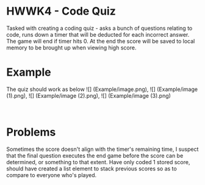 # HWWK4 - Code Quiz
Tasked with creating a coding quiz - asks a bunch of questions relating to code, runs down a timer that will be deducted for each incorrect answer. The game will end if timer hits 0.
At the end the score will be saved to local memory to be brought up when viewing high score.

# Example
The quiz should work as below
![] (Example/image.png), ![] (Example/image (1).png), ![] (Example/image (2).png), ![] (Example/image (3).png)

<br>

# Problems
Sometimes the score doesn't align with the timer's remaining time, I suspect that the final question executes the end game before the score can be determined, or something to that extent. Have only coded 1 stored score, should have created a list element to stack previous scores so as to compare to everyone who's played.